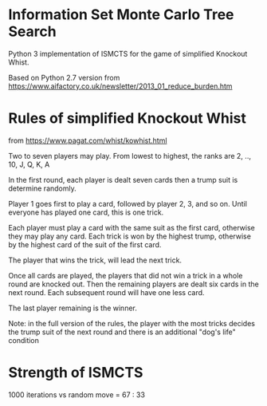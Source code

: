 Information Set Monte Carlo Tree Search
=======================================

Python 3 implementation of ISMCTS for the game of simplified Knockout Whist.

Based on Python 2.7 version from https://www.aifactory.co.uk/newsletter/2013_01_reduce_burden.htm

Rules of simplified Knockout Whist
==================================
from https://www.pagat.com/whist/kowhist.html

Two to seven players may play. From lowest to highest, the ranks are 2, .., 10, J, Q, K, A

In the first round, each player is dealt seven cards then a trump suit is
determine randomly.

Player 1 goes first to play a card, followed by player 2, 3, and so on. Until
everyone has played one card, this is one trick.

Each player must play a card with the same suit as the first card, otherwise
they may play any card. Each trick is won by the highest trump, otherwise by
the highest card of the suit of the first card.

The player that wins the trick, will lead the next trick.

Once all cards are played, the players that did not win a trick in a whole
round are knocked out. Then the remaining players are dealt six cards in
the next round. Each subsequent round will have one less card.

The last player remaining is the winner.

Note: in the full version of the rules, the player with the most tricks decides the trump suit of the next round and there is an additional "dog's life" condition

Strength of ISMCTS
==================

1000 iterations vs random move = 67 : 33
